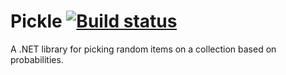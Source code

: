# Pickle [![Build status](https://ci.appveyor.com/api/projects/status/7inrvgm52nk7y7d9?svg=true)](https://ci.appveyor.com/project/Spanfile/pickle)
A .NET library for picking random items on a collection based on probabilities.
